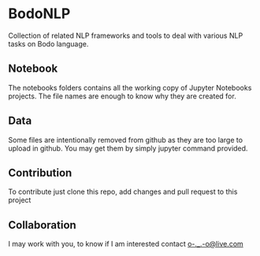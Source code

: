 # BodoNLP
Collection of related NLP frameworks and tools to deal with various NLP tasks on Bodo language.

## Notebook

The notebooks folders contains all the working copy of Jupyter Notebooks projects. The file names are enough to know why they are created for.

## Data

Some files are intentionally removed from github as they are too large to upload in github. You may get them by simply jupyter command provided.


## Contribution

To contribute just clone this repo, add changes and pull request to this project


## Collaboration

I may work with you, to know if I am interested contact o-._.-o@live.com


